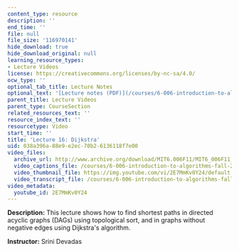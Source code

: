 ```yaml
---
content_type: resource
description: ''
end_time: ''
file: null
file_size: '116970141'
hide_download: true
hide_download_original: null
learning_resource_types:
- Lecture Videos
license: https://creativecommons.org/licenses/by-nc-sa/4.0/
ocw_type: ''
optional_tab_title: Lecture Notes
optional_text: '[Lecture notes (PDF)](/courses/6-006-introduction-to-algorithms-fall-2011/resources/mit6_006f11_lec16)'
parent_title: Lecture Videos
parent_type: CourseSection
related_resources_text: ''
resource_index_text: ''
resourcetype: Video
start_time: ''
title: 'Lecture 16: Dijkstra'
uid: 038a396a-88e9-e2ec-70b2-6136118f7e00
video_files:
  archive_url: http://www.archive.org/download/MIT6.006F11/MIT6_006F11_lec16_300k.mp4
  video_captions_file: /courses/6-006-introduction-to-algorithms-fall-2011/280f09331d09527199c4b79b5064d087_2E7MmKv0Y24.vtt
  video_thumbnail_file: https://img.youtube.com/vi/2E7MmKv0Y24/default.jpg
  video_transcript_file: /courses/6-006-introduction-to-algorithms-fall-2011/1c0371bba2bb2cd1485287fc37064e18_2E7MmKv0Y24.pdf
video_metadata:
  youtube_id: 2E7MmKv0Y24
---
```


**Description:** This lecture shows how to find shortest paths in directed acyclic graphs (DAGs) using topological sort, and in graphs without negative edges using Dijkstra's algorithm.

**Instructor:** Srini Devadas

